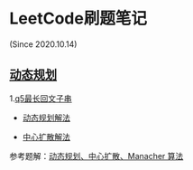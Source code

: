 # LeetCode刷题笔记
(Since 2020.10.14)

## [动态规划](https://github.com/bannima/LeetCodeInAction/tree/master/dynamic_program)

1.[q5最长回文子串](https://github.com/bannima/LeetCodeInAction/tree/master/dynamic_program/q5_longestPalindrome)
- [动态规划解法](https://github.com/bannima/LeetCodeInAction/blob/master/dynamic_program/q5_longestPalindrome/dp_solution.py)

- [中心扩散解法]()

参考题解：[动态规划、中心扩散、Manacher 算法](https://leetcode-cn.com/problems/longest-palindromic-substring/solution/zhong-xin-kuo-san-dong-tai-gui-hua-by-liweiwei1419/)
